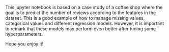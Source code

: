 This jupyter notebook is based on a case study of a coffee shop where the goal is to predict the number of reviews according to the features in the dataset.
This is a good example of how to manage missing values, categorical values and different regression models. 
However, it is important to remark that these models may perform even better after tuning some hyperparameters.

Hope you enjoy it!
